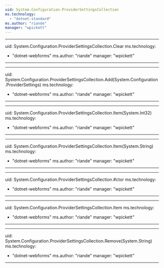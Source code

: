 ```yaml
---
uid: System.Configuration.ProviderSettingsCollection
ms.technology: 
  - "dotnet-standard"
ms.author: "riande"
manager: "wpickett"
---
```


---
uid: System.Configuration.ProviderSettingsCollection.Clear
ms.technology: 
  - "dotnet-webforms"
ms.author: "riande"
manager: "wpickett"
---

---
uid: System.Configuration.ProviderSettingsCollection.Add(System.Configuration.ProviderSettings)
ms.technology: 
  - "dotnet-webforms"
ms.author: "riande"
manager: "wpickett"
---

---
uid: System.Configuration.ProviderSettingsCollection.Item(System.Int32)
ms.technology: 
  - "dotnet-webforms"
ms.author: "riande"
manager: "wpickett"
---

---
uid: System.Configuration.ProviderSettingsCollection.Item(System.String)
ms.technology: 
  - "dotnet-webforms"
ms.author: "riande"
manager: "wpickett"
---

---
uid: System.Configuration.ProviderSettingsCollection.#ctor
ms.technology: 
  - "dotnet-webforms"
ms.author: "riande"
manager: "wpickett"
---

---
uid: System.Configuration.ProviderSettingsCollection.Item
ms.technology: 
  - "dotnet-webforms"
ms.author: "riande"
manager: "wpickett"
---

---
uid: System.Configuration.ProviderSettingsCollection.Remove(System.String)
ms.technology: 
  - "dotnet-webforms"
ms.author: "riande"
manager: "wpickett"
---
